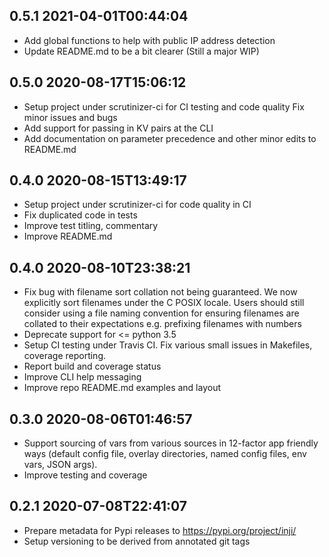 0.5.1 2021-04-01T00:44:04
-------------------------

* Add global functions to help with public IP address detection
* Update README.md to be a bit clearer (Still a major WIP)

0.5.0 2020-08-17T15:06:12
-------------------------

* Setup project under scrutinizer-ci for CI testing and code quality
  Fix minor issues and bugs
* Add support for passing in KV pairs at the CLI
* Add documentation on parameter precedence and other minor edits to README.md

0.4.0 2020-08-15T13:49:17
-------------------------

* Setup project under scrutinizer-ci for code quality in CI
* Fix duplicated code in tests
* Improve test titling, commentary
* Improve README.md

0.4.0 2020-08-10T23:38:21
-------------------------

* Fix bug with filename sort collation not being guaranteed.
  We now explicitly sort filenames under the C POSIX locale.
  Users should still consider using a file naming convention for ensuring
  filenames are collated to their expectations
  e.g. prefixing filenames with numbers
* Deprecate support for <= python 3.5
* Setup CI testing under Travis CI.
  Fix various small issues in Makefiles, coverage reporting.
* Report build and coverage status
* Improve CLI help messaging
* Improve repo README.md examples and layout

0.3.0 2020-08-06T01:46:57
-------------------------

* Support sourcing of vars from various sources in 12-factor app friendly ways
  (default config file, overlay directories, named config files, env vars,
   JSON args).
* Improve testing and coverage

0.2.1 2020-07-08T22:41:07
-------------------------

* Prepare metadata for Pypi releases to https://pypi.org/project/inji/
* Setup versioning to be derived from annotated git tags
